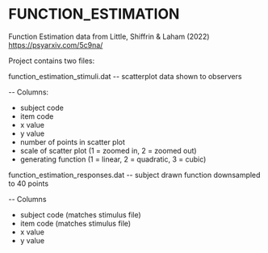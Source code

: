 # FUNCTION_ESTIMATION
Function Estimation data from Little, Shiffrin &amp; Laham (2022) https://psyarxiv.com/5c9na/

Project contains two files:

function_estimation_stimuli.dat 
-- scatterplot data shown to observers

-- Columns:
  - subject code
  - item code
  - x value
  - y value
  - number of points in scatter plot
  - scale of scatter plot (1 = zoomed in, 2 = zoomed out)
  - generating function (1 = linear, 2 = quadratic, 3 = cubic)

function_estimation_responses.dat
-- subject drawn function downsampled to 40 points

-- Columns
  - subject code (matches stimulus file)
  - item code  (matches stimulus file)
  - x value
  - y value
